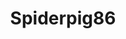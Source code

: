 ---
title: Spiderpig86
github: https://github.com/Spiderpig86
mode: light
transition: 1s
score: 71.5
archetype:
- Little Bit of Everything
---